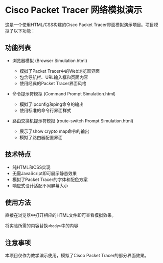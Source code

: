 # Cisco Packet Tracer 网络模拟演示

这是一个使用HTML/CSS构建的Cisco Packet Tracer界面模拟演示项目。项目模拟了以下功能：

## 功能列表

- 浏览器模拟 (Browser Simulation.html)
    - 模拟了Packet Tracer中的Web浏览器界面
    - 包含导航栏、URL输入框和页面内容
    - 使用经典的Packet Tracer界面风格

- 命令提示符模拟 (Command Prompt Simulation.html)
    - 模拟了ipconfig和ping命令的输出
    - 使用标准的命令行界面样式

- 路由交换机提示符模拟 (route-switch Prompt Simulation.html)
    - 展示了show crypto map命令的输出
    - 模拟了路由器配置界面

## 技术特点

- 纯HTML和CSS实现
- 无需JavaScript即可展示静态效果
- 模拟了Packet Tracer的字体和配色方案
- 响应式设计适配不同屏幕大小

## 使用方法

直接在浏览器中打开相应的HTML文件即可查看模拟效果。

将实验所需的内容替换`<body>`中的内容

## 注意事项

本项目仅作为教学演示使用，模拟了Cisco Packet Tracer的部分界面效果。